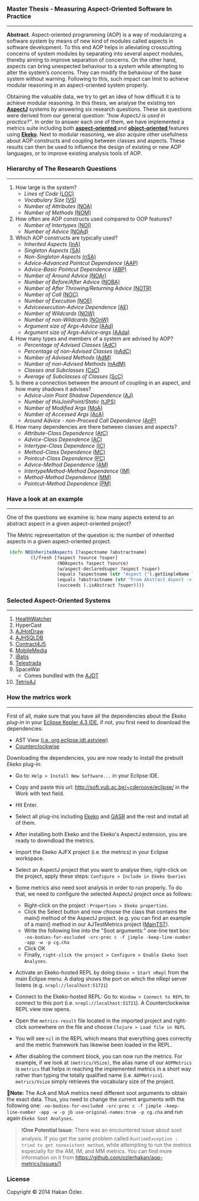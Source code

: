 ### Master Thesis  - Measuring Aspect-Oriented Software In Practice
---

**Abstract**. Aspect-oriented programming (AOP) is a way of modularizing a software system by means of new kind of modules called aspects in software development. To this end AOP helps in alleviating crosscutting concerns of system modules by separating into several aspect modules, thereby aiming to improve separation of concerns. On the other hand, aspects can bring unexpected behaviour to a system while attempting to alter the system’s concerns. They can modify the behaviour of the base system without warning. Following to this, such impact can limit to achieve modular reasoning in an aspect-oriented system properly.

Obtaining the valuable data, we try to get an idea of how difficult it is to achieve modular reasoning. In this thesis, we analyse the existing ten **[AspectJ](http://eclipse.org/aspectj/)** systems by answering six research questions. These six questions were derived from our general question: *"how AspectJ is used in practice?"*. In order to answer each one of them, we have implemented
a metrics suite including both **[aspect-oriented ](http://en.wikipedia.org/wiki/Aspect-oriented_programming)** and **[object-oriented ](http://en.wikipedia.org/wiki/Object-oriented_programming)** features using [**Ekeko**](https://github.com/cderoove/damp.ekeko). Next to modular reasoning, we also acquire other usefulness about AOP constructs and coupling between classes and aspects. These results can then be used to influence the design of existing or new AOP languages, or to improve existing analysis tools of AOP.

### Hierarchy of The Research Questions 
---

1.	How large is the system?
	*	*Lines of Code* [(LOC)](https://github.com/ozlerhakan/aop-metrics-ekeko/blob/master/Ekeko%20AJFX/src/ekeko_ajfx/AOPMetrics.clj#L156)
	*	*Vocabulary Size* [(VS)](https://github.com/ozlerhakan/aop-metrics-ekeko/blob/master/Ekeko%20AJFX/src/ekeko_ajfx/AOPMetrics.clj#L191) 
	*	*Number of Attributes* [(NOA)](https://github.com/ozlerhakan/aop-metrics-ekeko/blob/master/Ekeko%20AJFX/src/ekeko_ajfx/AOPMetrics.clj#L201) 
	*	*Number of Methods* [(NOM)](https://github.com/ozlerhakan/aop-metrics-ekeko/blob/master/Ekeko%20AJFX/src/ekeko_ajfx/AOPMetrics.clj#L211)
2.	How often are AOP constructs used compared to OOP features?
	*	*Number of Intertypes* [(NOI)](https://github.com/ozlerhakan/aop-metrics-ekeko/blob/master/Ekeko%20AJFX/src/ekeko_ajfx/AOPMetrics.clj#L238)
	*	*Number of Advice* [(NOAd)](https://github.com/ozlerhakan/aop-metrics-ekeko/blob/master/Ekeko%20AJFX/src/ekeko_ajfx/AOPMetrics.clj#L256)
3.	Which AOP constructs are typically used?
	*	*Inherited Aspects* [(InA)](https://github.com/ozlerhakan/aop-metrics-ekeko/blob/master/Ekeko%20AJFX/src/ekeko_ajfx/AOPMetrics.clj#L573)
	*	*Singleton Aspects* [(SA)](https://github.com/ozlerhakan/aop-metrics-ekeko/blob/master/Ekeko%20AJFX/src/ekeko_ajfx/AOPMetrics.clj#L580)
	*	*Non-Singleton Aspects* [(nSA)](https://github.com/ozlerhakan/aop-metrics-ekeko/blob/master/Ekeko%20AJFX/src/ekeko_ajfx/AOPMetrics.clj#L589)
	*	*Advice-Advanced Pointcut Dependence* [(AAP)](https://github.com/ozlerhakan/aop-metrics-ekeko/blob/master/Ekeko%20AJFX/src/ekeko_ajfx/AOPMetrics.clj#L557)
	*	*Advice-Basic Pointcut Dependence* [(ABP)](https://github.com/ozlerhakan/aop-metrics-ekeko/blob/master/Ekeko%20AJFX/src/ekeko_ajfx/AOPMetrics.clj#L567)
	*	*Number of Around Advice* [(NOAr)](https://github.com/ozlerhakan/aop-metrics-ekeko/blob/master/Ekeko%20AJFX/src/ekeko_ajfx/AOPMetrics.clj#L733)
	*	*Number of Before/After Advice* [(NOBA)](https://github.com/ozlerhakan/aop-metrics-ekeko/blob/master/Ekeko%20AJFX/src/ekeko_ajfx/AOPMetrics.clj#L752)
	*	*Number of After Throwing/Returning Advice* [(NOTR)](https://github.com/ozlerhakan/aop-metrics-ekeko/blob/master/Ekeko%20AJFX/src/ekeko_ajfx/AOPMetrics.clj#L770)
	*	*Number of Call* [(NOC)](https://github.com/ozlerhakan/aop-metrics-ekeko/blob/master/Ekeko%20AJFX/src/ekeko_ajfx/AOPMetrics.clj#L893)
	*	*Number of Execution* [(NOE)](https://github.com/ozlerhakan/aop-metrics-ekeko/blob/master/Ekeko%20AJFX/src/ekeko_ajfx/AOPMetrics.clj#L900)
	*	*Adviceexecution-Advice Dependence* [(AE)](https://github.com/ozlerhakan/aop-metrics-ekeko/blob/master/Ekeko%20AJFX/src/ekeko_ajfx/AOPMetrics.clj#L596)
	*	*Number of Wildcards* [(NOW)](https://github.com/ozlerhakan/aop-metrics-ekeko/blob/master/Ekeko%20AJFX/src/ekeko_ajfx/AOPMetrics.clj#L1128)
	*	*Number of non-Wildcards* [(NOnW)](https://github.com/ozlerhakan/aop-metrics-ekeko/blob/master/Ekeko%20AJFX/src/ekeko_ajfx/AOPMetrics.clj#L1140)
	*	*Argument size of Args-Advice* [(AAd)](https://github.com/ozlerhakan/aop-metrics-ekeko/blob/master/Ekeko%20AJFX/src/ekeko_ajfx/AOPMetrics.clj#L722)
	*	*Argument size of Args-Advice-args* [(AAda)](https://github.com/ozlerhakan/aop-metrics-ekeko/blob/master/Ekeko%20AJFX/src/ekeko_ajfx/AOPMetrics.clj#L727)
4.	How many types and members of a system are advised by AOP?
	*	*Percentage of Advised Classes* [(AdC)](https://github.com/ozlerhakan/aop-metrics-ekeko/blob/master/Ekeko%20AJFX/src/ekeko_ajfx/AOPMetrics.clj#L851)
	*	*Percentage of non-Advised Classes* [(nAdC)](https://github.com/ozlerhakan/aop-metrics-ekeko/blob/master/Ekeko%20AJFX/src/ekeko_ajfx/AOPMetrics.clj#L922)
	*	*Number of Advised Methods* [(AdM)](https://github.com/ozlerhakan/aop-metrics-ekeko/blob/master/Ekeko%20AJFX/src/ekeko_ajfx/AOPMetrics.clj#L987)
	*   *Number of non-Advised Methods* [(nAdM)](https://github.com/ozlerhakan/aop-metrics-ekeko/blob/master/Ekeko%20AJFX/src/ekeko_ajfx/AOPMetrics.clj#L993)
	*	*Classes and Subclasses* [(CsC)](https://github.com/ozlerhakan/aop-metrics-ekeko/blob/master/Ekeko%20AJFX/src/ekeko_ajfx/AOPMetrics.clj#L1046)
	*	*Average of Subclasses of Classes* [(ScC)](https://github.com/ozlerhakan/aop-metrics-ekeko/blob/master/Ekeko%20AJFX/src/ekeko_ajfx/AOPMetrics.clj#L1076)
5.	Is there a connection between the amount of coupling in an aspect, and how many shadows it advises?
	*	*Advice-Join Point Shadow Dependence* [(AJ)](https://github.com/ozlerhakan/aop-metrics-ekeko/blob/master/Ekeko%20AJFX/src/ekeko_ajfx/AOPMetrics.clj#L655)
	*	*Number of thisJoinPoint/Static* [(tJPS)](https://github.com/ozlerhakan/aop-metrics-ekeko/blob/master/Ekeko%20AJFX/src/ekeko_ajfx/AOPMetrics.clj#L1154)
	*	*Number of Modified Args* [(MoA)](https://github.com/ozlerhakan/aop-metrics-ekeko/blob/master/Ekeko%20AJFX/src/ekeko_ajfx/AOPMetrics.clj#L1225)
	*	*Number of Accessed Args* [(AcA)](https://github.com/ozlerhakan/aop-metrics-ekeko/blob/master/Ekeko%20AJFX/src/ekeko_ajfx/AOPMetrics.clj#L1262)
	*	*Around Advice - non-Proceed Call Dependence* [(AnP)](https://github.com/ozlerhakan/aop-metrics-ekeko/blob/master/Ekeko%20AJFX/src/ekeko_ajfx/AOPMetrics.clj#L796)
6.	How many dependencies are there between classes and aspects?	
	*	*Attribute-Class Dependence* [(AtC)](https://github.com/ozlerhakan/aop-metrics-ekeko/blob/master/Ekeko%20AJFX/src/ekeko_ajfx/AOPMetrics.clj#L366)
	*	*Advice-Class Dependence* [(AC)](https://github.com/ozlerhakan/aop-metrics-ekeko/blob/master/Ekeko%20AJFX/src/ekeko_ajfx/AOPMetrics.clj#L380)
	*	*Intertype-Class Dependence* [(IC)](https://github.com/ozlerhakan/aop-metrics-ekeko/blob/master/Ekeko%20AJFX/src/ekeko_ajfx/AOPMetrics.clj#L414)
	*	*Method-Class Dependence* [(MC)](https://github.com/ozlerhakan/aop-metrics-ekeko/blob/master/Ekeko%20AJFX/src/ekeko_ajfx/AOPMetrics.clj#L448)
	*	*Pointcut-Class Dependence* [(PC)](https://github.com/ozlerhakan/aop-metrics-ekeko/blob/master/Ekeko%20AJFX/src/ekeko_ajfx/AOPMetrics.clj#L481)
	*	*Advice-Method Dependence* [(AM)](https://github.com/ozlerhakan/aop-metrics-ekeko/blob/master/Ekeko%20AJFX/src/ekeko_ajfx/AOPMetrics.clj#L332) 
	*	*IntertypeMethod-Method Dependence* [(IM)](https://github.com/ozlerhakan/aop-metrics-ekeko/blob/master/Ekeko%20AJFX/src/ekeko_ajfx/AOPMetrics.clj#L340)
	*	*Method-Method Dependence* [(MM)](https://github.com/ozlerhakan/aop-metrics-ekeko/blob/master/Ekeko%20AJFX/src/ekeko_ajfx/AOPMetrics.clj#L356)
	*	*Pointcut-Method Dependence* [(PM)](https://github.com/ozlerhakan/aop-metrics-ekeko/blob/master/Ekeko%20AJFX/src/ekeko_ajfx/AOPMetrics.clj#L496) 


### Have a look at an example
---
One of the questions we examine is: how many aspects extend to an abstract aspect in a given aspect-oriented project?

The Metric representation of the question is: the number of inherited aspects in a given aspect-oriented project.

```Clojure
 (defn NOInheritedAspects [?aspectname ?abstractname]
         (l/fresh [?aspect ?source ?super]
                   (NOAspects ?aspect ?source)
                   (w/aspect-declaredsuper ?aspect ?super)
                   (equals ?aspectname (str "Aspect {"(.getSimpleName ?aspect)"}"))
                   (equals ?abstractname (str "From Abstract Aspect -> "(.getSimpleName ?super)))
                   (succeeds (.isAbstract ?super))))
```
### Selected Aspect-Oriented Systems
---

1. [HealthWatcher](http://www.kevinjhoffman.com/tosem2012/)
2. HyperCast
3. [AJHotDraw](http://ajhotdraw.sourceforge.net/)
4. [AJHSQLDB](http://sourceforge.net/projects/ajhsqldb/)
5. [Contract4J5](https://github.com/deanwampler/Contract4J5)
6. [MobileMedia](http://sourceforge.net/projects/mobilemedia/)
7. [iBatis](sourceforge.net/projects/ibatislancaster/)
8. [Telestrada](http://www.kevinjhoffman.com/tosem2012/)
9. SpaceWar
	* Comes bundled with the [AJDT](http://eclipse.org/ajdt/)
10. [TetrisAJ](http://www.guzzzt.com/coding/aspecttetris.shtml)


### How the metrics work
---

First of all, make sure that you have all the dependencies about the *Ekeko plug-in* in your [Eclipse Kepler 4.3 IDE](http://www.eclipse.org/kepler), if not, you first need to download the dependencies:

  * AST View [(i.e. org.eclipse.jdt.astview)](http://www.eclipse.org/jdt/ui/astview/index.php)
  * [Counterclockwise](http://www.eclipse.org/jdt/ui/astview/index.php)

Downloading the dependencies, you are now ready to install the prebuilt *Ekeko* plug-in:

  * Go to: ```Help > Install New Software...``` in your Eclipse IDE.
  * Copy and paste this url: http://soft.vub.ac.be/~cderoove/eclipse/ in the Work with text field.
  * Hit Enter.
  * Select all plug-ins including [Ekeko](https://github.com/cderoove/damp.ekeko) and [GASR](https://github.com/cderoove/damp.ekeko.aspectj) and the rest and install all of them.
  * After installing both Ekeko and the Ekeko's AspectJ estension, you are ready to downdload the metrics.
  * Import the Ekeko AJFX project (i.e. the metrics) in your Eclipse workspace.
  * Select an AspectJ project that you want to analyse then, right-click on the project, apply these steps: ```Configure > Include in Ekeko Queries```
  * Some metrics also need soot analysis in order to run properly. To do that, we need to configure the selected AspectJ project once as follows:
      *  Right-click on the project : ```Properties > Ekeko properties```.
      *  Click the Select button and now choose the class that contains the main() method of the AspectJ project. (e.g. you can find an example of a main() method in our AJTestMetrics project ([MainTST](https://github.com/ozlerhakan/aop-metrics/blob/master/AJTestMetrics/src/ua/thesis/test/MainTST.java)).
      *  Write the following line into the "Soot arguments:" one-line text box: ```-no-bodies-for-excluded -src-prec c -f jimple -keep-line-number -app -w -p cg.cha```
      * Click OK
      * Finally, ```right-click the project > Configure > Enable Ekeko Soot Analyses```.

  * Activate an Ekeko-hosted REPL by doing ```Ekeko > Start nRepl``` from the main Eclipse menu. A dialog shows the port on which the nRepl server listens (e.g. ```nrepl://localhost:51721```)
  * Connect to the Ekeko-hosted REPL: Go to: ```Window > Connect to REPL``` to connect to this port (i.e. ```nrepl://localhost:51721```). A Counterclockwise REPL view now opens.
  * Open the ```metrics-result``` file located in the imported project and right-click somewhere on the file and choose ```Clojure > Load file in REPL ```
  * You will see ```nil``` in the REPL which means that everything goes correctly and the metric framework has likewise been loaded in the REPL.
  * After disabling the comment block, you can now run the metrics. For example, if we look at ```(metrics/VSize)```, the alias name of our ```AOPMetrics``` is ```metrics``` that helps in reaching the implemented metrics in a short way rather than typing the totally qualified name (i.e. ```AOPMetrics```). ```metrics/Vsize``` simply retrieves the vocabulary size of the project.



:pushpin:**Note:** The AcA and MoA metrics need different soot arguments to obtain the exact data. Thus, you need to change the current arguments with the following one: ```-no-bodies-for-excluded -src-prec c -f jimple -keep-line-number -app -w -p jb use-original-names:true -p cg.cha``` and run again ```Ekeko Soot Analyses```.


>:exclamation:**One Potential Issue**: There was an encountered issue about soot analysis. If you get the same problem called ```RuntimeException : tried to get nonexistent method```, while attempting to run the metrics especially for the AM, IM, and MM metrics.  You can find more information on it from https://github.com/ozlerhakan/aop-metrics/issues/1 

### License 

Copyright © 2014 Hakan Özler.
